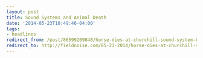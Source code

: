 ```yaml
---
layout: post 
title: Sound Systems and Animal Death
date: '2014-05-23T10:49:46-04:00' 
tags: 
- headlines 
redirect_from: /post/86599209848/horse-dies-at-churchill-sound-system-blamed/
redirect_to: http://fieldnoise.com/05-23-2014/horse-dies-at-churchill-sound-system-blamed
--- 
```


